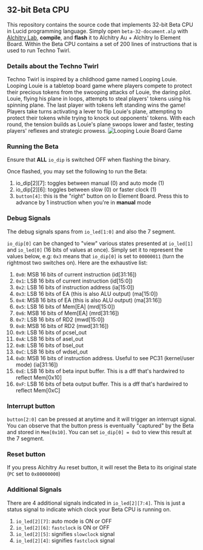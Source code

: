 ## 32-bit Beta CPU

This repository contains the source code that implements 32-bit Beta CPU in Lucid programming language. 
Simply open `beta-32-document.alp` with [Alchitry Lab](https://alchitry.com/alchitry-labs), **compile**, and **flash** it to Alchitry Au + Alchitry Io Element Board.
Within the Beta CPU contains a set of 200 lines of instructions that is used to run Techno Twirl.

### Details about the Techno Twirl

Techno Twirl is inspired by a childhood game named Looping Louie. 
Looping Louie is a tabletop board game where players compete to protect their precious tokens from the swooping attacks of Louie, the daring pilot. Louie, flying his plane in loops, attempts to steal players' tokens using his spinning plane. The last player with tokens left standing wins the game!
Players take turns activating a lever to flip Louie's plane, attempting to protect their tokens while trying to knock out opponents' tokens. With each round, the tension builds as Louie's plane swoops lower and faster, testing players' reflexes and strategic prowess.
![Looping Louie Board Game]([http://url/to/img.png](https://images-na.ssl-images-amazon.com/images/I/51la98ydz0L.jpg))

### Running the Beta

Ensure that **ALL** `io_dip` is switched OFF when flashing the binary.

Once flashed, you may set the following to run the Beta:

1. io_dip[2][7]: toggles between manual (0) and auto mode (1)
2. io_dip[2][6]: toggles between slow (0) or faster clock (1)
3. `button[4]`: this is the "right" button on Io Element Board. Press this to advance by 1 instruction when you're in **manual** mode

### Debug Signals

The debug signals spans from `io_led[1:0]` and also the 7 segment.

`io_dip[0]` can be changed to "view" various states presented at `io_led[1]` and `io_led[0]` (16 bits of values at once). Simply set it to represent the values below, e.g: `0x3` means that `io_dip[0]` is set to `00000011` (turn the rightmost two switches on). Here are the exhaustive list:

1. `0x0`: MSB 16 bits of current instruction (id[31:16])
2. `0x1`: LSB 16 bits of current instruction (id[15:0])
3. `0x2`: LSB 16 bits of instruction address (ia[15:0])
4. `0x3`: LSB 16 bits of EA (this is also ALU output) (ma[15:0])
5. `0x4`: MSB 16 bits of EA (this is also ALU output) (ma[31:16])
6. `0x5`: LSB 16 bits of Mem[EA] (mrd[15:0])
7. `0x6`: MSB 16 bits of Mem[EA] (mrd[31:16])
8. `0x7`: LSB 16 bits of RD2 (mwd[15:0])
9. `0x8`: MSB 16 bits of RD2 (mwd[31:16])
10. `0x9`: LSB 16 bits of pcsel_out
11. `0xA`: LSB 16 bits of asel_out
12. `0xB`: LSB 16 bits of bsel_out
13. `0xC`: LSB 16 bits of wdsel_out
14. `0xD`: MSB 16 bits of instruction address. Useful to see PC31 (kernel/user mode) (ia[31:16])
15. `0xE`: LSB 16 bits of beta input buffer. This is a dff that's hardwired to reflect Mem[0x10]
16. `0xF`: LSB 16 bits of beta output buffer. This is a dff that's hardwired to reflect Mem[0xC]

### Interrupt button

`button[2:0]` can be pressed at anytime and it will trigger an interrupt signal. You can observe that the button press is eventually "captured" by the Beta and stored in `Mem[0x10]`. You can set `io_dip[0] = 0xD` to view this result at the 7 segment.

### Reset button

If you press Alchitry Au reset button, it will reset the Beta to its original state (`PC` set to `0x80000000`)

### Additional Signals

There are 4 additional signals indicated in `io_led[2][7:4]`. This is just a status signal to indicate which clock your Beta CPU is running on.

1. `io_led[2][7]`: auto mode is ON or OFF
2. `io_led[2][6]`: `fastclock` is ON or OFF
3. `io_led[2][5]`: signifies `slowclock` signal
4. `io_led[2][4]`: signifies `fastclock` signal
